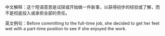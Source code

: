 中文解释：这个短语意思是试探或开始做一件新事，以获得初步的经验或了解，而不是彻底投入或承担全部的责任。

英文例句：Before committing to the full-time job, she decided to get her feet wet with a part-time position to see if she enjoyed the work.